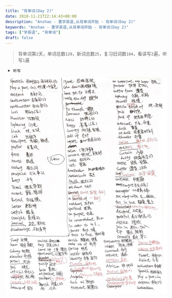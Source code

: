 ```yaml
---
title: "背单词(Day 2)"
date: 2018-11-21T22:14:43+08:00
description: "Anshao - 重学英语,从背单词开始 - 背单词(Day 2)"
keywords: "Anshao - 重学英语,从背单词开始 - 背单词(Day 2)"
tags: ["学英语", "背单词"]
draft: false
---
```


> 背单词第`2`天，单词总数`129`，新词总数`25`，复习旧词数`104`，看读写`2`遍，听写`1`遍

- `听写`

![听写](/img/learn-english-day-2-01.jpg "听写")